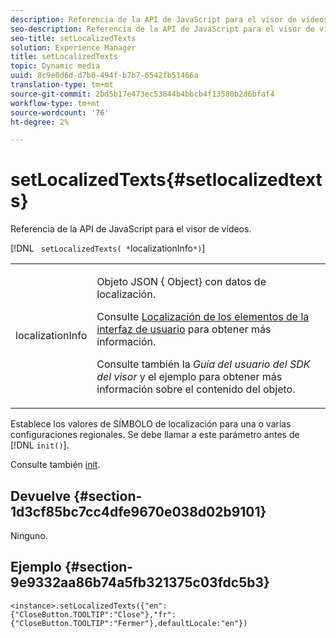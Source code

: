 ```yaml
---
description: Referencia de la API de JavaScript para el visor de vídeos.
seo-description: Referencia de la API de JavaScript para el visor de vídeos.
seo-title: setLocalizedTexts
solution: Experience Manager
title: setLocalizedTexts
topic: Dynamic media
uuid: 8c9e0d6d-d7b0-494f-b7b7-6542fb51466a
translation-type: tm+mt
source-git-commit: 2bd5b17e473ec53844b4bbcb4f13580b2d6bfaf4
workflow-type: tm+mt
source-wordcount: '76'
ht-degree: 2%

---
```



# setLocalizedTexts{#setlocalizedtexts}

Referencia de la API de JavaScript para el visor de vídeos.

[!DNL ` setLocalizedTexts( *`localizationInfo`*)`]

<table id="table_896DFF34A68A403DB93A6D597461A573"> 
 <tbody> 
  <tr> 
   <td colname="col1"> <p> <span class="codeph"> <span class="varname"> localizationInfo</span> </span> </p> </td> 
   <td colname="col2"> <p> Objeto JSON {<span class="codeph"> Object</span>} con datos de localización. </p> <p>Consulte <a href="../../../c-html5-s7-aem-asset-viewers/c-html5-20-ecatalog-viewer-about/c-html5-20-ecatalog-viewer-localization.md#concept-cbfc39344c494eb7b9f6a272cff0cc74" format="dita" scope="local"> Localización de los elementos de la interfaz de usuario</a> para obtener más información. </p> <p>Consulte también la <i>Guía del usuario del SDK del visor</i> y el ejemplo para obtener más información sobre el contenido del objeto. </p> </td> 
  </tr> 
 </tbody> 
</table>

Establece los valores de SÍMBOLO de localización para una o varias configuraciones regionales. Se debe llamar a este parámetro antes de [!DNL `init()`].

Consulte también [init](../../../c-html5-s7-aem-asset-viewers/c-html5-20-ecatalog-viewer-about/c-html5-20-ecatalog-viewer-javascriptapiref/r-html5-ecatalog-viewer-20-javascriptapiref-init.md#reference-aee94dd92a28410784f7a1792e28683b).

## Devuelve {#section-1d3cf85bc7cc4dfe9670e038d02b9101}

Ninguno.

## Ejemplo {#section-9e9332aa86b74a5fb321375c03fdc5b3}

```
<instance>.setLocalizedTexts({"en":{"CloseButton.TOOLTIP":"Close"},"fr":{"CloseButton.TOOLTIP":"Fermer"},defaultLocale:"en"})
```

